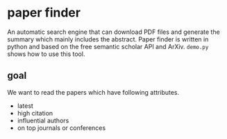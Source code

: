 # paper finder

An automatic search engine that can download PDF files and generate the summary which mainly includes the abstract. Paper finder is written in python and based on the free semantic scholar API and ArXiv. `demo.py` shows how to use this tool.

## goal

We want to read the papers which have following attributes.

- latest
- high citation
- influential authors
- on top journals or conferences
